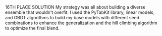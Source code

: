 16TH PLACE SOLUTION
My strategy was all about building a diverse ensemble that wouldn't overfit.
I used the PyTabKit library, linear models, and GBDT algorithms to build my base models with different seed combinations to enhance the generalization and the hill climbing algorithm to optimize the final blend.

